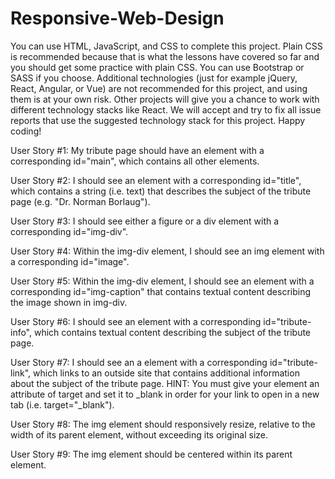 # Responsive-Web-Design
You can use HTML, JavaScript, and CSS to complete this project. Plain CSS is recommended because that is what the lessons have covered so far and you should get some practice with plain CSS. You can use Bootstrap or SASS if you choose. Additional technologies (just for example jQuery, React, Angular, or Vue) are not recommended for this project, and using them is at your own risk. Other projects will give you a chance to work with different technology stacks like React. We will accept and try to fix all issue reports that use the suggested technology stack for this project. Happy coding! 

User Story #1: My tribute page should have an element with a corresponding id="main", which contains all other elements. 

User Story #2: I should see an element with a corresponding id="title", which contains a string (i.e. text) that describes the subject of the tribute page (e.g. "Dr. Norman Borlaug").  

User Story #3: I should see either a figure or a div element with a corresponding id="img-div".  

User Story #4: Within the img-div element, I should see an img element with a corresponding id="image".  

User Story #5: Within the img-div element, I should see an element with a corresponding id="img-caption" that contains textual content describing the image shown in img-div. 

User Story #6: I should see an element with a corresponding id="tribute-info", which contains textual content describing the subject of the tribute page.  

User Story #7: I should see an a element with a corresponding id="tribute-link", which links to an outside site that contains additional information about the subject of the tribute page. HINT: You must give your element an attribute of target and set it to _blank in order for your link to open in a new tab (i.e. target="_blank"). 

User Story #8: The img element should responsively resize, relative to the width of its parent element, without exceeding its original size. 

User Story #9: The img element should be centered within its parent element.
